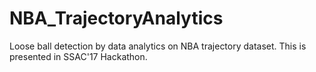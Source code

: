 # NBA_TrajectoryAnalytics
Loose ball detection by data analytics on NBA trajectory dataset. This is presented in SSAC'17 Hackathon.
